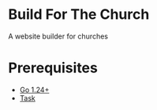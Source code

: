 # Build For The Church
A website builder for churches

# Prerequisites

- [Go 1.24+](https://go.dev/dl/)
- [Task](https://taskfile.dev)
